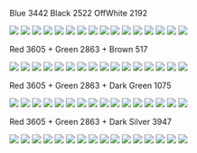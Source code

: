 Blue 3442 Black 2522 OffWhite 2192

![](Blue(3442)_Black(2522)_OffWhite(2192)_Run0.svg)
![](Blue(3442)_Black(2522)_OffWhite(2192)_Run1.svg)
![](Blue(3442)_Black(2522)_OffWhite(2192)_Run2.svg)
![](Blue(3442)_Black(2522)_OffWhite(2192)_Run3.svg)
![](Blue(3442)_Black(2522)_OffWhite(2192)_Run4.svg)
![](Blue(3442)_Black(2522)_OffWhite(2192)_Run5.svg)
![](Blue(3442)_Black(2522)_OffWhite(2192)_Run6.svg)
![](Blue(3442)_Black(2522)_OffWhite(2192)_Run7.svg)
![](Blue(3442)_Black(2522)_OffWhite(2192)_Run8.svg)
![](Blue(3442)_Black(2522)_OffWhite(2192)_Run9.svg)
![](Blue(3442)_Black(2522)_OffWhite(2192)_Run10.svg)
![](Blue(3442)_Black(2522)_OffWhite(2192)_Run11.svg)
![](Blue(3442)_Black(2522)_OffWhite(2192)_Run12.svg)
![](Blue(3442)_Black(2522)_OffWhite(2192)_Run13.svg)
![](Blue(3442)_Black(2522)_OffWhite(2192)_Run14.svg)
![](Blue(3442)_Black(2522)_OffWhite(2192)_Run15.svg)

Red 3605 + Green 2863 + Brown 517

![](xmas_red(3605)_green(2863)_DarkBrown(517)_Run0.svg)
![](xmas_red(3605)_green(2863)_DarkBrown(517)_Run1.svg)
![](xmas_red(3605)_green(2863)_DarkBrown(517)_Run2.svg)
![](xmas_red(3605)_green(2863)_DarkBrown(517)_Run3.svg)
![](xmas_red(3605)_green(2863)_DarkBrown(517)_Run4.svg)
![](xmas_red(3605)_green(2863)_DarkBrown(517)_Run5.svg)
![](xmas_red(3605)_green(2863)_DarkBrown(517)_Run6.svg)
![](xmas_red(3605)_green(2863)_DarkBrown(517)_Run7.svg)
![](xmas_red(3605)_green(2863)_DarkBrown(517)_Run8.svg)
![](xmas_red(3605)_green(2863)_DarkBrown(517)_Run9.svg)
![](xmas_red(3605)_green(2863)_DarkBrown(517)_Run10.svg)
![](xmas_red(3605)_green(2863)_DarkBrown(517)_Run11.svg)
![](xmas_red(3605)_green(2863)_DarkBrown(517)_Run12.svg)
![](xmas_red(3605)_green(2863)_DarkBrown(517)_Run13.svg)
![](xmas_red(3605)_green(2863)_DarkBrown(517)_Run14.svg)
![](xmas_red(3605)_green(2863)_DarkBrown(517)_Run15.svg)


Red 3605 + Green 2863 + Dark Green 1075

![](xmas_red(3605)_green(2863)_DarkGreen(1075)_Run0.svg)
![](xmas_red(3605)_green(2863)_DarkGreen(1075)_Run1.svg)
![](xmas_red(3605)_green(2863)_DarkGreen(1075)_Run2.svg)
![](xmas_red(3605)_green(2863)_DarkGreen(1075)_Run3.svg)
![](xmas_red(3605)_green(2863)_DarkGreen(1075)_Run4.svg)
![](xmas_red(3605)_green(2863)_DarkGreen(1075)_Run5.svg)
![](xmas_red(3605)_green(2863)_DarkGreen(1075)_Run6.svg)
![](xmas_red(3605)_green(2863)_DarkGreen(1075)_Run7.svg)
![](xmas_red(3605)_green(2863)_DarkGreen(1075)_Run8.svg)
![](xmas_red(3605)_green(2863)_DarkGreen(1075)_Run9.svg)
![](xmas_red(3605)_green(2863)_DarkGreen(1075)_Run10.svg)
![](xmas_red(3605)_green(2863)_DarkGreen(1075)_Run11.svg)
![](xmas_red(3605)_green(2863)_DarkGreen(1075)_Run12.svg)
![](xmas_red(3605)_green(2863)_DarkGreen(1075)_Run13.svg)
![](xmas_red(3605)_green(2863)_DarkGreen(1075)_Run14.svg)
![](xmas_red(3605)_green(2863)_DarkGreen(1075)_Run15.svg)


Red 3605 + Green 2863 + Dark Silver 3947

![](xmas_red(3605)_green(2863)_DarkGrey(3947)_Run0.svg)
![](xmas_red(3605)_green(2863)_DarkGrey(3947)_Run1.svg)
![](xmas_red(3605)_green(2863)_DarkGrey(3947)_Run2.svg)
![](xmas_red(3605)_green(2863)_DarkGrey(3947)_Run3.svg)
![](xmas_red(3605)_green(2863)_DarkGrey(3947)_Run4.svg)
![](xmas_red(3605)_green(2863)_DarkGrey(3947)_Run5.svg)
![](xmas_red(3605)_green(2863)_DarkGrey(3947)_Run6.svg)
![](xmas_red(3605)_green(2863)_DarkGrey(3947)_Run7.svg)
![](xmas_red(3605)_green(2863)_DarkGrey(3947)_Run8.svg)
![](xmas_red(3605)_green(2863)_DarkGrey(3947)_Run9.svg)
![](xmas_red(3605)_green(2863)_DarkGrey(3947)_Run10.svg)
![](xmas_red(3605)_green(2863)_DarkGrey(3947)_Run11.svg)
![](xmas_red(3605)_green(2863)_DarkGrey(3947)_Run12.svg)
![](xmas_red(3605)_green(2863)_DarkGrey(3947)_Run13.svg)
![](xmas_red(3605)_green(2863)_DarkGrey(3947)_Run14.svg)
![](xmas_red(3605)_green(2863)_DarkGrey(3947)_Run15.svg)
